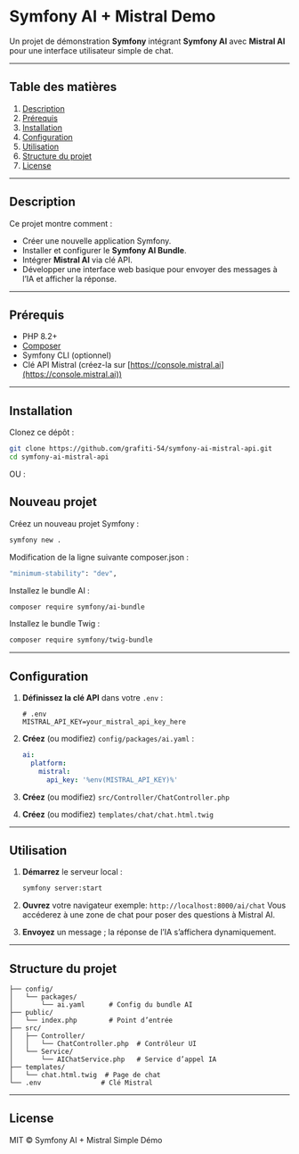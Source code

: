 # Symfony AI + Mistral Demo

Un projet de démonstration **Symfony** intégrant **Symfony AI** avec **Mistral AI** pour une interface utilisateur simple de chat.

---

## Table des matières

1. [Description](#description)
2. [Prérequis](#prérequis)
3. [Installation](#installation)
4. [Configuration](#configuration)
5. [Utilisation](#utilisation)
6. [Structure du projet](#structure-du-projet)
7. [License](#license)

---

## Description

Ce projet montre comment :

* Créer une nouvelle application Symfony.
* Installer et configurer le **Symfony AI Bundle**.
* Intégrer **Mistral AI** via clé API.
* Développer une interface web basique pour envoyer des messages à l’IA et afficher la réponse.

---

## Prérequis

* PHP 8.2+
* [Composer](https://getcomposer.org)
* Symfony CLI (optionnel)
* Clé API Mistral (créez-la sur [https://console.mistral.ai](https://console.mistral.ai))

---

## Installation

Clonez ce dépôt :

```bash
git clone https://github.com/grafiti-54/symfony-ai-mistral-api.git
cd symfony-ai-mistral-api
```
OU :

## Nouveau projet

Créez un nouveau projet Symfony :

```bash
symfony new . 

```

Modification de la ligne suivante composer.json : 

```bash
"minimum-stability": "dev",
```

Installez le bundle AI :

```bash
composer require symfony/ai-bundle
```

Installez le bundle Twig :

```bash
composer require symfony/twig-bundle
```

---

## Configuration

1. **Définissez la clé API** dans votre `.env` :

   ```dotenv
   # .env
   MISTRAL_API_KEY=your_mistral_api_key_here
   ```

2. **Créez** (ou modifiez) `config/packages/ai.yaml` :

   ```yaml
   ai:
     platform:
       mistral:
         api_key: '%env(MISTRAL_API_KEY)%'
   ```

3. **Créez** (ou modifiez) `src/Controller/ChatController.php` 

4. **Créez** (ou modifiez) `templates/chat/chat.html.twig` 

---

## Utilisation

1. **Démarrez** le serveur local :

   ```bash
   symfony server:start
   ```

2. **Ouvrez** votre navigateur exemple:
   `http://localhost:8000/ai/chat`
   Vous accéderez à une zone de chat pour poser des questions à Mistral AI.

3. **Envoyez** un message ; la réponse de l’IA s’affichera dynamiquement.

---

## Structure du projet

```
├── config/
│   └── packages/
│       └── ai.yaml      # Config du bundle AI
├── public/
│   └── index.php        # Point d’entrée
├── src/
│   ├── Controller/
│   │   └── ChatController.php  # Contrôleur UI
│   └── Service/
│       └── AIChatService.php   # Service d’appel IA
├── templates/
│   └── chat.html.twig  # Page de chat
└── .env               # Clé Mistral
```

---

## License

MIT © Symfony AI + Mistral Simple Démo
